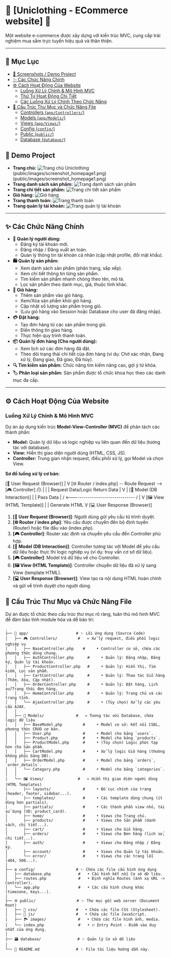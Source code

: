 # 🚀 [Uniclothing - ECommerce website] 🚀

Một website e-commerce được xây dựng với kiến trúc MVC, cung cấp trải nghiệm mua sắm trực tuyến hiệu quả và thân thiện.

---

## 📖 Mục Lục

* [📸 Screenshots / Demo Project](#screenshots)
* [✨ Các Chức Năng Chính](#-các-chức-năng-chính)
* [⚙️ Cách Hoạt Động Của Website](#️-cách-hoạt-động-của-website)
    * [Luồng Xử Lý Chính \& Mô Hình MVC](#luồng-xử-lý-chính--mô-hình-mvc)
    * [Thứ Tự Hoạt Động Chi Tiết](#thứ-tự-hoạt-động-chi-tiết)
    * [Các Luồng Xử Lý Chính Theo Chức Năng](#các-luồng-xử-lý-chính-theo-chức-năng)
* [📁 Cấu Trúc Thư Mục và Chức Năng File](#-cấu-trúc-thư-mục-và-chức-năng-file)
    * [Controllers (`app/Controllers/`)](#controllers-appcontrollers)
    * [Models (`app/Models/`)](#models-appmodels)
    * [Views (`app/Views/`)](#views-appviews)
    * [Config (`config/`)](#config-config)
    * [Public (`public/`)](#public-public)
    * [Database (`database/`)](#database-database)


## 📸 Demo Project 

* **Trang chủ:**
    ![Trang chủ Uniclothing](public/images/screenshot_homepage.png)(public/images/screenshot_homepage1.png)(public/images/screenshot_homepage1.png) 
* **Trang danh sách sản phẩm:**
    ![Trang danh sách sản phẩm](docs/images/screenshot_product_list.png)
* **Trang chi tiết sản phẩm:**
    ![Trang chi tiết sản phẩm](docs/images/screenshot_product_detail.png)
* **Giỏ hàng:**
    ![Giỏ hàng](docs/images/screenshot_cart.png)
* **Trang thanh toán:**
    ![Trang thanh toán](docs/images/screenshot_checkout.png)
* **Trang quản lý tài khoản:**
    ![Trang quản lý tài khoản](docs/images/screenshot_account.png)

--- 

## ✨ Các Chức Năng Chính

* **👤 Quản lý người dùng:**
    * Đăng ký tài khoản mới.
    * Đăng nhập / Đăng xuất an toàn.
    * Quản lý thông tin tài khoản cá nhân (cập nhật profile, đổi mật khẩu).
* **🛍️ Quản lý sản phẩm:**
    * Xem danh sách sản phẩm (phân trang, sắp xếp).
    * Xem chi tiết thông tin từng sản phẩm.
    * Tìm kiếm sản phẩm nhanh chóng theo tên, mô tả.
    * Lọc sản phẩm theo danh mục, giá, thuộc tính khác.
* **🛒 Giỏ hàng:**
    * Thêm sản phẩm vào giỏ hàng.
    * Xem/Xóa sản phẩm khỏi giỏ hàng.
    * Cập nhật số lượng sản phẩm trong giỏ.
    * (Lưu giỏ hàng vào Session hoặc Database cho user đã đăng nhập).
* **💳 Đặt hàng:**
    * Tạo đơn hàng từ các sản phẩm trong giỏ.
    * Điền thông tin giao hàng.
    * Thực hiện quy trình thanh toán.
* **📦 Quản lý đơn hàng (Cho người dùng):**
    * Xem lịch sử các đơn hàng đã đặt.
    * Theo dõi trạng thái chi tiết của đơn hàng (ví dụ: Chờ xác nhận, Đang xử lý, Đang giao, Đã giao, Đã hủy).
* **🔍 Tìm kiếm sản phẩm:** Chức năng tìm kiếm nâng cao, gợi ý từ khóa.
* **🏷️ Phân loại sản phẩm:** Sản phẩm được tổ chức khoa học theo các danh mục đa cấp.


---

## ⚙️ Cách Hoạt Động Của Website

### Luồng Xử Lý Chính & Mô Hình MVC

Dự án áp dụng kiến trúc **Model-View-Controller (MVC)** để phân tách các thành phần:

* **Model:** Quản lý dữ liệu và logic nghiệp vụ liên quan đến dữ liệu (tương tác với database).
* **View:** Hiển thị giao diện người dùng (HTML, CSS, JS).
* **Controller:** Trung gian nhận request, điều phối xử lý, gọi Model và chọn View.

**Sơ đồ luồng xử lý cơ bản:**

[👤 User Request (Browser)]
          |
          V
[🌐 Router / index.php] -- Route Request --> [🎮 Controller]
                                                /|\      |
                                                 |       | Request Data/Logic
                                Return Data      |       V
                                                 |      [🧱 Model (DB Interaction)]
                                                 |       |
          Pass Data                              |      /
                 <-------------------------------       /
                 |
                 V
        [🖼️ View (HTML Template)]
                 |
                 | Generate HTML
                 V
        [💻 User Response (Browser)]

1.  **[👤 User Request (Browser)]**: Người dùng gửi yêu cầu từ trình duyệt.
2.  **[🌐 Router / index.php]**: Yêu cầu được chuyển đến bộ định tuyến (Router) hoặc file đầu vào (index.php).
3.  **[🎮 Controller]**: Router xác định và chuyển yêu cầu đến Controller phù hợp.
4.  **[🧱 Model (DB Interaction)]**: Controller tương tác với Model để yêu cầu dữ liệu hoặc thực thi logic nghiệp vụ (ví dụ: truy vấn cơ sở dữ liệu).
5.  **[🎮 Controller]**: Model trả dữ liệu về cho Controller.
6.  **[🖼️ View (HTML Template)]**: Controller chuyển dữ liệu đã xử lý sang View (template HTML).
7.  **[💻 User Response (Browser)]**: View tạo ra nội dung HTML hoàn chỉnh và gửi về trình duyệt cho người dùng.

## 📁 Cấu Trúc Thư Mục và Chức Năng File

Dự án được tổ chức theo cấu trúc thư mục rõ ràng, tuân thủ mô hình MVC để đảm bảo tính module hóa và dễ bảo trì:

```plaintext
.
├── 📂 app/                     # ✨ Lõi ứng dụng (Source Code)
│   ├── 🎮 Controllers/         #   » Xử lý request, điều phối logic nghiệp vụ
│   │   ├── BaseController.php    #     • Controller cơ sở, chứa các phương thức dùng chung.
│   │   ├── AuthController.php      #     • Quản lý: Đăng nhập, Đăng ký, Quản lý tài khoản.
│   │   ├── ProductController.php   #     • Quản lý: Hiển thị, Tìm kiếm, Lọc sản phẩm.
│   │   ├── CartController.php      #     • Quản lý: Thao tác Giỏ hàng (Thêm, Xóa, Cập nhật).
│   │   ├── OrderController.php     #     • Quản lý: Đặt hàng, Lịch sử/Trạng thái đơn hàng.
│   │   ├── HomeController.php      #     • Quản lý: Trang chủ và các trang tĩnh.
│   │   └── AjaxController.php      #     • (Tùy chọn) Xử lý các yêu cầu AJAX.
│   │
│   ├── 🧱 Models/              #   » Tương tác với Database, chứa logic dữ liệu
│   │   ├── BaseModel.php         #     • Model cơ sở: Kết nối CSDL, phương thức CRUD cơ bản.
│   │   ├── User.php              #     • Model cho bảng `users`.
│   │   ├── Product.php           #     • Model cho bảng `products`.
│   │   ├── ProductModel.php      #     • (Tùy chọn) Logic phức tạp hơn cho Sản phẩm.
│   │   ├── CartModel.php         #     • Xử lý logic Giỏ hàng (thường không phải bảng DB).
│   │   ├── OrderModel.php        #     • Model cho bảng `orders`, `order_details`.
│   │   └── Category.php          #     • Model cho bảng `categories`.
│   │
│   └── 🖼️ Views/               #   » Hiển thị giao diện người dùng (HTML Templates)
│       ├── layouts/              #     • Bố cục chính của trang (header, footer, sidebar...).
│       ├── templates/            #     • Các template dùng chung (ít dùng hơn partials).
│       ├── partials/             #     • Các thành phần view nhỏ, tái sử dụng (VD: product_card).
│       ├── home/                 #     • Views cho Trang chủ.
│       ├── products/             #     • Views cho Sản phẩm (danh sách, chi tiết...).
│       ├── cart/                 #     • Views cho Giỏ hàng.
│       ├── orders/               #     • Views cho Đơn hàng (lịch sử, chi tiết...).
│       ├── auth/                 #     • Views cho Đăng nhập / Đăng ký.
│       ├── account/              #     • Views cho Quản lý tài khoản.
│       └── error/                #     • Views cho các trang lỗi (404, 500...).
│
├── ⚙️ config/                  # ✨ Chứa các file cấu hình ứng dụng
│   ├── database.php            #   • Cấu hình kết nối Cơ sở dữ liệu.
│   ├── routes.php              #   • Định nghĩa Routes (ánh xạ URL -> Controller).
│   └── app.php                 #   • Các cấu hình chung khác (timezone, keys...).
│
├── 🌐 public/                  # ✨ Thư mục gốc web server (Document Root)
│   ├── 🎨 css/                 #   • Chứa các file CSS (Stylesheet).
│   ├── 📜 js/                  #   • Chứa các file JavaScript.
│   ├── 🏞️ images/              #   • Chứa các file hình ảnh, media.
│   └── index.php               #   • 🔥 Entry Point - Điểm vào duy nhất của ứng dụng.
│
├── 🗃️ database/                # ✨ Quản lý Cơ sở dữ liệu
│
└── 📄 README.md                # ✨ File tài liệu hướng dẫn này.